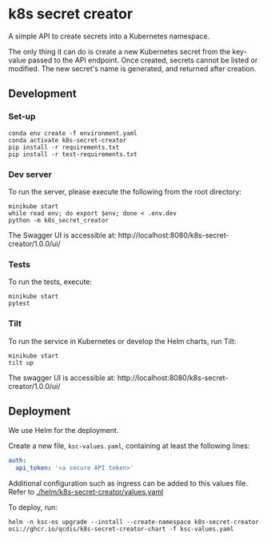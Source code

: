 # k8s secret creator

A simple API to create secrets into a Kubernetes namespace.

The only thing it can do is create a new Kubernetes secret from the key-value passed to the API endpoint. Once created, secrets cannot be listed or modified. The new secret's name is generated, and returned after creation.

## Development

### Set-up

```shell
conda env create -f environment.yaml
conda activate k8s-secret-creator
pip install -r requirements.txt
pip install -r test-requirements.txt
```

### Dev server

To run the server, please execute the following from the root directory:

```shell
minikube start
while read env; do export $env; done < .env.dev
python -m k8s_secret_creator
```

The Swagger UI is accessible at: http://localhost:8080/k8s-secret-creator/1.0.0/ui/

### Tests

To run the tests, execute:

```shell
minikube start
pytest
```

### Tilt

To run the service in Kubernetes or develop the Helm charts, run Tilt:

```shell
minikube start
tilt up
```

The swagger UI is accessible at: http://localhost:8080/k8s-secret-creator/1.0.0/ui/


## Deployment

We use Helm for the deployment.

Create a new file, `ksc-values.yaml`, containing at least the following lines:

```yaml
auth:
  api_token: '<a secure API token>'
```

Additional configuration such as ingress can be added to this values file. Refer to [./helm/k8s-secret-creator/values.yaml](./helm/k8s-secret-creator/values.yaml)

To deploy, run:

```shell
helm -n ksc-ns upgrade --install --create-namespace k8s-secret-creator oci://ghcr.io/qcdis/k8s-secret-creator-chart -f ksc-values.yaml
```
